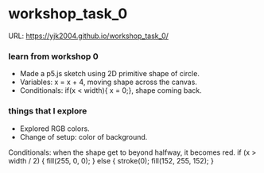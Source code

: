 # workshop_task_0

URL: https://yjk2004.github.io/workshop_task_0/

### learn from workshop 0

- Made a p5.js sketch using 2D primitive shape of circle.
- Variables: x = x + 4, moving shape across the canvas.
- Conditionals: if(x < width){ x = 0;}, shape coming back.

### things that I explore

- Explored RGB colors.
- Change of setup: color of background.

Conditionals: when the shape get to beyond halfway, it becomes red.
if (x > width / 2) {
    fill(255, 0, 0);
  } else {
    stroke(0);
  fill(152, 255, 152);
  }
